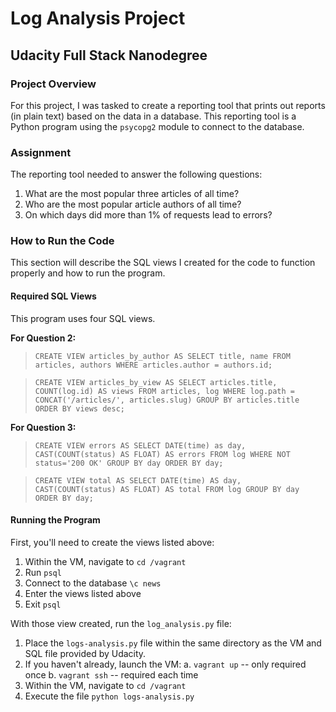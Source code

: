 # Log Analysis Project
## Udacity Full Stack Nanodegree

### Project Overview
For this project, I was tasked to create a reporting tool that prints out reports (in plain text) based on the data in a database. This reporting tool is a Python program using the `psycopg2` module to connect to the database.

### Assignment
The reporting tool needed to answer the following questions:
1. What are the most popular three articles of all time?
2. Who are the most popular article authors of all time?
3. On which days did more than 1% of requests lead to errors?

### How to Run the Code
This section will describe the SQL views I created for the code to function properly and how to run the program.

#### Required SQL Views
This program uses four SQL views.

**For Question 2:**

> `CREATE VIEW articles_by_author AS
SELECT title, name
FROM articles, authors
WHERE articles.author = authors.id;`

> `CREATE VIEW articles_by_view AS
SELECT articles.title, COUNT(log.id) AS views
FROM articles, log
WHERE log.path = CONCAT('/articles/', articles.slug)
GROUP BY articles.title
ORDER BY views desc;`

**For Question 3:**

>`CREATE VIEW errors AS
SELECT DATE(time) as day, CAST(COUNT(status) AS FLOAT) AS errors
FROM log
WHERE NOT status='200 OK'
GROUP BY day
ORDER BY day;`

>`CREATE VIEW total AS
SELECT DATE(time) AS day, CAST(COUNT(status) AS FLOAT) AS total
FROM log
GROUP BY day
ORDER BY day;`

#### Running the Program
 

First, you'll need to create the views listed above:
1. Within the VM, navigate to `cd /vagrant`
2. Run `psql`
3. Connect to the database `\c news`
4. Enter the views listed above
5. Exit `psql`

With those view created, run the `log_analysis.py` file:
1. Place the `logs-analysis.py` file within the same directory as the VM and SQL file provided by Udacity.
2. If you haven't already, launch the VM:
	a. `vagrant up` -- only required once
	b. `vagrant ssh` -- required each time
3. Within the VM, navigate to `cd /vagrant`
4. Execute the file `python logs-analysis.py`